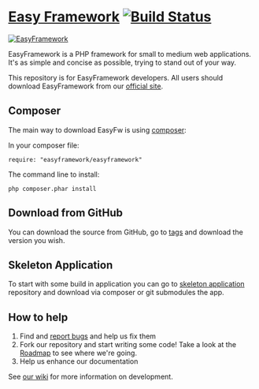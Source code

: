 [Easy Framework](http://www.easyframework.net) [![Build Status](https://secure.travis-ci.org/LellysInformatica/EasyFramework.png?branch=2.0)](http://travis-ci.org/LellysInformatica/EasyFramework)
=======

[![EasyFramework](http://easyframework.net/images/logo.png)](http://www.easyframework.net)

EasyFramework is a PHP framework for small to medium web applications. It's as simple and concise as possible, trying to stand out of your way.

This repository is for EasyFramework developers. All users should download EasyFramework from our [official site](http://www.easyframework.net).

Composer
---------
The main way to download EasyFw is using [composer](http://getcomposer.org):

In your composer file:

    require: "easyframework/easyframework"

The command line to install:

    php composer.phar install

Download from GitHub
---------
You can download the source from GitHub, go to [tags](https://github.com/LellysInformatica/EasyFramework/tags/) and download the version you wish.

Skeleton Application
---------
To start with some build in application you can go to [skeleton application](https://github.com/LellysInformatica/easyskeleton) repository and download via composer or git submodules the app.

How to help
---------
1. Find and [report bugs](https://github.com/LellysInformatica/EasyFramework/issues) and help us fix them
2. Fork our repository and start writing some code! Take a look at the [Roadmap](https://github.com/LellysInformatica/EasyFramework/wiki/Roadmap) to see where we're going.
3. Help us enhance our documentation

See [our wiki](https://github.com/LellysInformatica/EasyFramework/wiki/) for more information on development.
